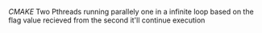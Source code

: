 *CMAKE*
Two Pthreads running parallely one in a infinite loop
based on the flag value recieved from the second it'll continue execution
